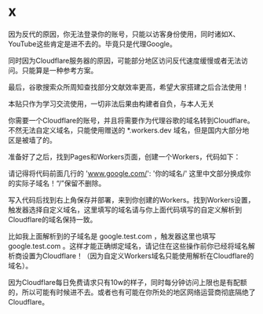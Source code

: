 # x

因为反代的原因，你无法登录你的账号，只能以访客身份使用，同时诸如X、YouTube这些肯定是进不去的。毕竟只是代理Google。

同时因为Cloudflare服务器的原因，可能部分地区访问反代速度缓慢或者无法访问。只能算是一种参考方案。

最后，谷歌搜索众所周知查找部分文献效率更高，希望大家搭建之后合法使用！

本贴只作为学习交流使用，一切非法后果由构建者自负，与本人无关

你需要一个Cloudflare的账号，并且将需要作为代理谷歌的域名转到Cloudflare。不然无法自定义域名，只能使用赠送的 *.workers.dev 域名，但是国内大部分地区是被墙了的。

准备好了之后，找到Pages和Workers页面，创建一个Workers，代码如下：

请记得将代码前面几行的 'www.google.com/': '你的域名/' 这里中文部分换成你的实际子域名！“/”保留不删除。

写入代码后找到右上角保存并部署，来到你创建的Workers。找到Workers设置，触发器选择自定义域名，这里填写的域名请与你上面代码填写的自定义解析到Cloudflare的域名保持一致。

比如我上面解析到的子域名是 google.test.com ，触发器这里也填写 google.test.com 。这样才能正确绑定域名，请记住在这些操作前你已经将域名解析商设置为Cloudflare！（因为自定义Workers域名只能使用解析在Cloudflare的域名）。

因为Cloudflare每日免费请求只有10w的样子，同时每分钟访问上限也是有配额的，所以可能有时候进不去。或者也有可能在你所处的地区网络运营商彻底隔绝了Cloudflare。
